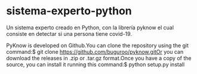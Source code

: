# sistema-experto-python
Un sistema experto creado en Python, con la librería pyknow el cual consiste en detectar si una persona tiene covid-19.

PyKnow is developed on Github.You can clone the repository using the git command:$ git clone https://github.com/buguroo/pyknow.gitOr you can download the releases in .zip or .tar.gz format.Once you have a copy of the source, you can install it running this command:$ python setup.py install
